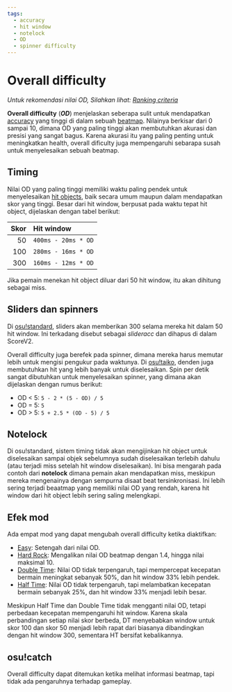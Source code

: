 ```yaml
---
tags:
  - accuracy
  - hit window
  - notelock
  - OD
  - spinner difficulty
---
```


# Overall difficulty

*Untuk rekomendasi nilai OD, Silahkan lihat: [Ranking criteria](/wiki/Ranking_Criteria)*

**Overall difficulty** (***OD***) menjelaskan seberapa sulit untuk mendapatkan [accuracy](/wiki/Accuracy) yang tinggi di dalam sebuah [beatmap](/wiki/Beatmaps). Nilainya berkisar dari 0 sampai 10, dimana OD yang paling tinggi akan membutuhkan akurasi dan presisi yang sangat bagus. Karena akurasi itu yang paling penting untuk meningkatkan health, overall dificulty juga mempengaruhi sebarapa susah untuk menyelesaikan sebuah beatmap.

## Timing

Nilai OD yang paling tinggi memiliki waktu paling pendek untuk menyelesaikan [hit objects](/wiki/Hit_Objects), baik secara umum maupun dalam mendapatkan skor yang tinggi. Besar dari hit window, berpusat pada waktu tepat hit object, dijelaskan dengan tabel berikut:

| Skor | Hit window |
| --: | :-- |
| 50 | `400ms - 20ms * OD` |
| 100 | `280ms - 16ms * OD` |
| 300 | `160ms - 12ms * OD` |

Jika pemain menekan hit object diluar dari 50 hit window, itu akan dihitung sebagai miss.

## Sliders dan spinners

Di [osu!standard](/wiki/Game_mode/osu!), sliders akan memberikan 300 selama mereka hit dalam 50 hit window. Ini terkadang disebut sebagai *slideracc* dan dihapus di dalam ScoreV2<!-- TODO: link -->.

Overall difficulty juga berefek pada spinner, dimana mereka harus memutar lebih untuk mengisi pengukur pada waktunya. Di [osu!taiko](/wiki/Game_mode/osu!taiko), denden juga membutuhkan hit yang lebih banyak untuk diselesaikan. Spin per detik sangat dibutuhkan untuk menyelesaikan spinner, yang dimana akan dijelaskan dengan rumus berikut:

- OD < 5: `5 - 2 * (5 - OD) / 5`
- OD = 5: `5`
- OD > 5: `5 + 2.5 * (OD - 5) / 5`

## Notelock

Di osu!standard, sistem timing tidak akan mengijinkan hit object untuk diselesaikan sampai objek sebelumnya sudah diselesaikan terlebih dahulu (atau terjadi miss setelah hit window diselesaikan). Ini bisa mengarah pada contoh dari **notelock** dimana pemain akan mendapatkan miss, meskipun mereka mengenainya dengan sempurna disaat beat tersinkronisasi. Ini lebih sering terjadi beaatmap yang memiliki nilai OD yang rendah, karena hit window dari hit object lebih sering saling melengkapi.

## Efek mod

Ada empat mod yang dapat mengubah overall difficulty ketika diaktifkan:

- [Easy](/wiki/Game_modifier/Easy): Setengah dari nilai OD.
- [Hard Rock](/wiki/Game_modifier/Hard_Rock): Mengalikan nilai OD beatmap dengan 1.4, hingga nilai maksimal 10.
- [Double Time](/wiki/Game_modifier/Double_Time): Nilai OD tidak terpengaruh, tapi mempercepat kecepatan bermain meningkat sebanyak 50%, dan hit window 33% lebih pendek.
- [Half Time](/wiki/Game_modifier/Half_Time): Nilai OD tidak terpengaruh, tapi melambatkan kecepatan bermain sebanyak 25%, dan hit window 33% menjadi lebih besar.

Meskipun Half Time dan Double Time tidak mengganti nilai OD, tetapi perbedaan kecepatan mempengaruhi hit window. Karena skala perbandingan setiap nilai skor berbeda, DT menyebabkan window untuk skor 100 dan skor 50 menjadi lebih rapat dari biasanya dibandingkan dengan hit window 300, sementara HT bersifat kebalikannya.

## osu!catch

Overall difficulty dapat ditemukan ketika melihat informasi beatmap, tapi tidak ada pengaruhnya terhadap gameplay.

